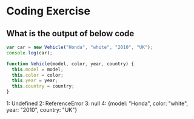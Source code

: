 # Coding Exercise

## What is the output of below code
```javascript
var car = new Vehicle("Honda", "white", "2010", "UK");
console.log(car);

function Vehicle(model, color, year, country) {
  this.model = model;
  this.color = color;
  this.year = year;
  this.country = country;
}
```
1: Undefined
2: ReferenceError
3: null
4: {model: "Honda", color: "white", year: "2010", country: "UK"}

## 

